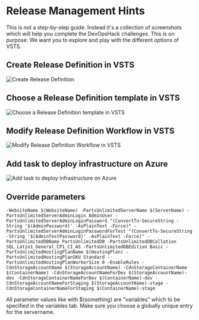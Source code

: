 #  Release Management Hints
This is not a step-by-step guide. Instead it's a collection of screenshots which will help you complete the DevOpsHack challenges.
This is on purpose: We want you to explore and play with the different options of VSTS. 

## Create Release Definition in VSTS
![Create Release Definition](/ReleaseManagement/images/releaseManagementAdd.jpg)

## Choose a Release Definition template in VSTS
![Choose a Release Definition template in VSTS](/ReleaseManagement/images/releaseManagementTemplate.jpg)

## Modify Release Definition Workflow in VSTS
![Modify Release Definition Workflow in VSTS](/ReleaseManagement/images/releaseManagementWorkflow.jpg)

## Add task to deploy infrastructure on Azure
![Add task to deploy infrastructure on Azure](/ReleaseManagement/images/releaseManagementRG.jpg)

## Override parameters

  ``` 
  -WebsiteName $(WebsiteName) -PartsUnlimitedServerName $(ServerName) -PartsUnlimitedServerAdminLogin AdminUser -PartsUnlimitedServerAdminLoginPassword "(ConvertTo-SecureString -String '$(AdminPassword)' -AsPlainText -Force)" -PartsUnlimitedServerAdminLoginPasswordForTest "(ConvertTo-SecureString -String '$(AdminTestPassword)' -AsPlainText -Force)" -PartsUnlimitedDBName PartsUnlimitedDB -PartsUnlimitedDBCollation SQL_Latin1_General_CP1_CI_AS -PartsUnlimitedDBEdition Basic -PartsUnlimitedHostingPlanName $(HostingPlan) -PartsUnlimitedHostingPlanSKU Standard -PartsUnlimitedHostingPlanWorkerSize 0 -EnableRules -CdnStorageAccountName $(StorageAccountName) -CdnStorageContainerName $(ContainerName) -CdnStorageAccountNameForDev $(StorageAccountName)-dev -CdnStorageContainerNameForDev $(ContainerName)-dev -CdnStorageAccountNameForStaging $(StorageAccountName)-stage -CdnStorageContainerNameForStaging $(ContainerName)-stage  
```
All parameter values like with $(something) are "variables" which to be specified in the variables tab. Make sure you choose a globally unique entry for the servername.
